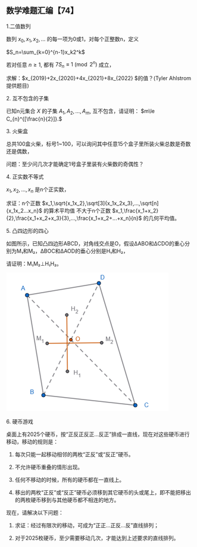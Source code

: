 ## 数学难题汇编【74】

1.二值数列

数列 $x_0,x_1,x_2,...$ 的每一项为0或1，对每个正整数n，定义

$S_n=\sum_{k=0}^{n-1}x_k2^k$

若对任意 $n\ge1,$ 都有 $7S_n\equiv 1\pmod {2^n}$ 成立，

求解：$x_{2019}+2x_{2020}+4x_{2021}+8x_{2022} $的值？(Tyler Ahlstrom提供题目)

2. 互不包含的子集

已知n元集合 $X$ 的子集 $A_1,A_2,...,A_m,$ 互不包含，请证明： $m\le C_{n}^{[\frac{n}{2}]}.$


3. 火柴盒

总共100盒火柴，标号1~100，可以询问其中任意15个盒子里所装火柴总数是奇数还是偶数，

问题：至少问几次才能确定1号盒子里装有火柴数的奇偶性？

4. 正实数不等式

$x_1,x_2,...,x_n$ 是n个正实数，

求证：n个正数 $x_1,\sqrt{x_1x_2},\sqrt[3]{x_1x_2x_3},...,\sqrt[n]{x_1x_2...x_n}$ 的算术平均值
不大于n个正数 $x_1,\frac{x_1+x_2}{2},\frac{x_1+x_2+x_3}{3},...,\frac{x_1+x_2+...+x_n}{n}$ 的几何平均值。

5. 凸四边形的四心

如图所示，已知凸四边形ABCD，对角线交点是O，假设ΔABO和ΔCDO的重心分别为M₁和M₂，ΔBOC和ΔAOD的垂心分别是H₁和H₂，

请证明：M₁M₂⊥H₁H₂。

![图](/pics/p108-5.png)

6. 硬币游戏

桌面上有2025个硬币，按“正反正反正...反正”排成一直线，现在对这些硬币进行移动，移动的规则是：

1. 每次只能一起移动相邻的两枚“正反”或“反正”硬币。

2. 不允许硬币重叠的情形出现。

3. 任何不移动的时候，所有的硬币都在一直线上。

4. 移出的两枚“正反”或“反正”硬币必须移到其它硬币的头或尾上，即不能把移出的两枚硬币移到与其他硬币都不相连的地方。

现在，请解决以下问题：

1. 求证：经过有限次的移动，可成为“正正...正反...反”直线排列；

2. 对于2025枚硬币，至少需要移动几次，才能达到上述要求的直线排列。
